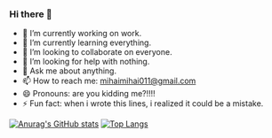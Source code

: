 ### Hi there 👋


- 🔭 I’m currently working on work.
- 🌱 I’m currently learning everything.
- 👯 I’m looking to collaborate on everyone.
- 🤔 I’m looking for help with nothing.
- 💬 Ask me about anything.
- 📫 How to reach me: mihaimihai011@gmail.com
- 😄 Pronouns: are you kidding me?!!!!
- ⚡ Fun fact: when i wrote this lines, i realized it could be a mistake.

[![Anurag's GitHub stats](https://github-readme-stats.vercel.app/api?username=mihai011&count_private=true&theme=radical)](https://github.com/anuraghazra/github-readme-stats)
[![Top Langs](https://github-readme-stats.vercel.app/api/top-langs/?username=mihai011&theme=material-palenight&hide=Jupyter&layout=compact)](https://github.com/anuraghazra/github-readme-stats)

